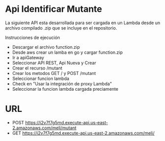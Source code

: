 # Api Identificar Mutante

La siguiente API esta desarrollada para ser cargada en un Lambda desde un archivo compilado .zip que se incluye en el repositorio.

Instrucciones de ejecución

- Descargar el archivo function.zip
- Desde aws crear un lamba en go y cargar function.zip
- Ir a apiGateway 
- Seleccionar API REST, Api Nueva y Crear 
- Crear el recurso /mutant
- Crear los metodos GET / y POST /mutant 
- Seleccionar funcion lambda
- Check en "Usar la integración de proxy Lambda"
- Seleccionar la funcion lambda cargada preciamente


# URL 

- POST https://i2v7f7g5md.execute-api.us-east-2.amazonaws.com/meli/mutant
- GET https://i2v7f7g5md.execute-api.us-east-2.amazonaws.com/meli/

